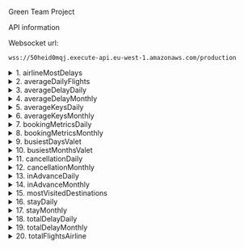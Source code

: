 Green Team Project

API information

Websocket url: 
```
wss://50heid0mqj.execute-api.eu-west-1.amazonaws.com/production
```

<details>
  <summary>1. airlineMostDelays</summary>
</details>

<details>
  <summary>2. averageDailyFlights</summary>
</details>

<details>
  <summary>3. averageDelayDaily</summary>
</details>

<details>
  <summary>4. averageDelayMonthly</summary>
</details>

<details>
  <summary>5. averageKeysDaily</summary>
</details>

<details>
  <summary>6. averageKeysMonthly</summary>
</details>

<details>
  <summary>7. bookingMetricsDaily</summary>
  
  - Returns total number bookings made, bookings started, bookings ended, bookings started and ended in a given date range.
  - Returns the number bookings made, bookings started, bookings ended on a given date in a given date range.
  - Suggested graphs: Bar chart, Calendar heat map
  - Example message: 
  ```
  {"action": "bookingMetricsDaily", "startDate": "2022-12-01T00:00:00", "endDate": "2022-12-31T23:59:59"}
  ```
  - Example response:
  ```
  {
    "total": [
        [
            "Total bookings made in date range",
            "Total bookings started in date range",
            "Total bookings ended in date range",
            "Total bookings started and ended in date range"
        ],
        [
            10857,
            15953,
            12522,
            9910
        ]
    ],
    "dates": [
        [
            "Date",
            "Bookings made on a given date",
            "Bookings started on a given date",
            "Bookings ended on a given date"
        ],
        [
            "2022-12-01",
            286,
            0,
            316
        ],
        [
            "2022-12-02",
            269,
            398,
            535
        ],
        [
            "2022-12-03",
            254,
            411,
            409
        ],
        ...
  }
  ```
</details>

<details>
  <summary>8. bookingMetricsMonthly</summary>
  
  
  - Returns total number bookings made, bookings started, bookings ended, bookings started and ended in a given date range.
  - Returns the number bookings made, bookings started, bookings ended, bookings started and ended in a given month in a given date range.
  - Suggested graphs: Bar chart
  - Example message: 
  ```
  {"action": "bookingMetricsMonthly", "startDate": "2022-06-01T00:00:00", "endDate": "2022-12-31T23:59:59"}
  ```
  - Example response:
  ```
 {
    "total": [
        [
            "Total bookings made in date range",
            "Total bookings started in date range",
            "Total bookings ended in date range",
            "Total bookings started and ended in date range"
        ],
        [
            183005,
            227460,
            233351,
            221380
        ]
    ],
    "months": [
        [
            "Month",
            "Bookings made in given month",
            "Bookings started in given month",
            "Bookings ended in a given month",
            "Bookings started and ended in given month"
        ],
        [
            "2022-06",
            39267,
            47339,
            45789,
            33903
        ],
        [
            "2022-07",
            32518,
            36951,
            38935,
            25492
        ],
        [
            "2022-08",
            37207,
            38653,
            38199,
            27360
        ],
        ...
    ]
  }
  ```
</details>

<details>
  <summary>9. busiestDaysValet</summary>
</details>

<details>
  <summary>10. busiestMonthsValet</summary>
</details>

<details>
  <summary>11. cancellationDaily</summary>
  
  - Returns total number and rate of cancelled bookings made, bookings started, bookings ended, bookings started and ended in a given date range.
  - Returns the number and rate of cancelled bookings made, bookings started, bookings ended on a given date in a given date range.
  - Suggested graphs: Bar chart, Calendar heat map
  - Example message: 
  ```
  {"action": "cancellationDaily", "startDate": "2022-12-01T00:00:00", "endDate": "2022-12-31T23:59:59"}
  ```
  - Example response:
  ```
  {
    "totalCancelled": [
        [
            "Total cancelled bookings made in date range",
            "Total cancelled bookings started in date range",
            "Total cancelled bookings ended in date range",
            "Total cancelled bookings started and ended in date range"
        ],
        [
            476,
            990,
            806,
            627
        ]
    ],
    "totalRates": [
        [
            "Rate of total cancelled bookings made in date range",
            "Rate of total cancelled bookings started in date range",
            "Rate of total cancelled bookings ended in date range",
            "Rate of total cancelled bookings started and ended in date range"
        ],
        [
            0.044,
            0.062,
            0.064,
            0.063
        ]
    ],
    "datesCancelled": [
        [
            "Date",
            "Cancelled bookings made on a given date",
            "Cancelled bookings started on a given date",
            "Cancelled bookings ended on a given date"
        ],
        [
            "2022-12-01",
            11,
            0,
            21
        ],
        [
            "2022-12-02",
            18,
            15,
            27
        ],
        [
            "2022-12-03",
            10,
            23,
            16
        ],
        ...
    ],
    "datesRates": [
        [
            "Date",
            "Rate of cancelled bookings made on a given date",
            "Rate of cancelled bookings started on a given date",
            "Rate of cancelled bookings ended on a given date"
        ],
        [
            "2022-12-01",
            0.038,
            0,
            0.066
        ],
        [
            "2022-12-02",
            0.067,
            0.038,
            0.05
        ],
        [
            "2022-12-03",
            0.039,
            0.056,
            0.039
        ],
        ...
    ]
  }
  ```
</details>

<details>
  <summary>12. cancellationMonthly</summary>
  
  - Returns total number and rate of cancelled bookings made, bookings started, bookings ended, bookings started and ended in a given date range.
  - Returns the number and rate of cancelled bookings made, bookings started, bookings ended, bookings started and ended in a given month in a given date range.
  - Suggested graphs: Bar chart
  - Example message: 
  ```
  {"action": "cancellationMonthly", "startDate": "2022-06-01T00:00:00", "endDate": "2022-12-31T23:59:59"}
  ```
  - Example response:
  ```
  {
    "totalCancelled": [
        [
            "Total cancelled bookings made in date range",
            "Total cancelled bookings started in date range",
            "Total cancelled bookings ended in date range",
            "Total cancelled bookings started and ended in date range"
        ],
        [
            9469,
            15777,
            16159,
            15411
        ]
    ],
    "totalRates": [
        [
            "Rate of total cancelled bookings made in date range",
            "Rate of total cancelled bookings started in date range",
            "Rate of total cancelled bookings ended in date range",
            "Rate of total cancelled bookings started and ended in date range"
        ],
        [
            0.052,
            0.069,
            0.069,
            0.07
        ]
    ],
    "monthsCancelled": [
        [
            "Month",
            "Cancelled bookings made in given month",
            "Cancelled bookings started in given month",
            "Cancelled bookings ended in given month",
            "Cancelled bookings started and ended in given month"
        ],
        [
            "2022-06",
            2684,
            3615,
            3362,
            2618
        ],
        [
            "2022-07",
            1653,
            3074,
            3160,
            2163
        ],
        [
            "2022-08",
            1748,
            2474,
            2658,
            1748
        ],
        ...
    ],
    "monthsRates": [
        [
            "Month",
            "Rate of cancelled bookings made in given month",
            "Rate of cancelled bookings started in given month",
            "Rate of cancelled bookings ended in given month",
            "Rate of cancelled bookings started and ended in given month"
        ],
        [
            "2022-06",
            0.068,
            0.076,
            0.073,
            0.077
        ],
        [
            "2022-07",
            0.051,
            0.083,
            0.081,
            0.085
        ],
        [
            "2022-08",
            0.047,
            0.064,
            0.07,
            0.064
        ],
        ...
    ]
  }
  ```
</details>

<details>
  <summary>13. inAdvanceDaily</summary>
  
  - Returns daily average number of days in advance bookings are made for bookings made and bookings started in given date range.
  - Suggested graphs: Bar chart, Calendar heat map
  - Example message: 
  ```
  {"action": "inAdvanceDaily", "startDate": "2022-12-01T00:00:00", "endDate": "2022-12-31T23:59:59"}
  ```
  - Example response:
  ```
  {
    "inAdvanceAverage": [
        [
            "Average number of days booked in advance for bookings made in given time range",
            "Average number of days booked in advance for bookings started in given time range"
        ],
        [
            26.14,
            38.01
        ]
    ],
    "datesInAdvanceAverage": [
        [
            "Date",
            "Average number of days booked in advance for bookings made on a given date",
            "Average number of days booked in advance for bookings started on a given date"
        ],
        [
            "2022-06-01",
            29.29,
            0
        ],
        [
            "2022-06-02",
            24.39,
            42.15
        ],
        [
            "2022-06-03",
            27.27,
            33.34
        ],
        ...
      ]
  }
  ```
</details>

 <details>
  <summary>14. inAdvanceMonthly</summary>
    
  - Returns monthly average number of days in advance bookings are made for bookings made and bookings started in given date range.
  - Suggested graphs: Bar chart
  - Example message: 
  ```
  {"action": "inAdvanceMonthly", "startDate": "2022-06-01T00:00:00", "endDate": "2022-12-31T23:59:59"}
  ```
  - Example response:
  ```
  {
    "inAdvanceAverage": [
        [
            "Average number of days booked in advance for bookings made in given time range",
            "Average number of days booked in advance for bookings started in given time range"
        ],
        [
            22.87,
            40.25
        ]
    ],
    "monthsInAdvanceAverage": [
        [
            "Month",
            "Average number of days booked in advance for bookings made in a given month",
            "Average number of days booked in advance for bookings started in a given month"
        ],
        [
            "2022-06",
            26.14,
            38.01
        ],
        [
            "2022-07",
            26.19,
            40.69
        ],
        [
            "2022-08",
            23.18,
            43.0
        ],
        ...
  }
  ```
</details>

<details>
  <summary>15. mostVisitedDestinations</summary>
</details>

<details>
  <summary>16. stayDaily</summary>
  
  - Returns a distribution of stay durations and average for bookings made and bookings started in a given time range.
  - Returns daily average stay durations for bookings made and bookings started in a given time range.
  - Suggested graphs: Bar chart, Calendar heat map
  - Example message: 
  ```
  {"action": "stayDaily", "startDate": "2022-12-01T00:00:00", "endDate": "2023-01-01T00:00:00"}
  ```
  - Example response:
  ```
  {
    "stayDistributionMade": [
        [
            "Stay duration in days",
            "Number of occurences"
        ],
        [
            0,
            21
        ],
        [
            1,
            8
        ],
        [
            2,
            361
        ],
        ...
    ],
    "stayDistributionStart": [
        [
            "Stay duration in days",
            "Number of occurences"
        ],
        [
            0,
            30
        ],
        [
            1,
            18
        ],
        [
            2,
            450
        ],
        ...
    ],
    "stayAverage": [
        [
            "Average stay of bookings made in given date range",
            "Average stay of bookings started in given date range"
        ],
        [
            7.43,
            7.88
        ]
    ],
    "dailyStayAverage": [
        [
            "Date",
            "Average stay of bookings made on a given date (in days)",
            "Average stay of bookings started on a given date (in days)"
        ],
        [
            "2022-12-01",
            6.94,
            0
        ],
        [
            "2022-12-02",
            8.22,
            5.74
        ],
        [
            "2022-12-03",
            7.31,
            7.5
        ],
        ...
    ]
  }
  ```
</details>

<details>
  <summary>17. stayMonthly</summary>
  
  - Returns a distribution of stay durations and average for bookings made and bookings started in a given time range.
  - Returns daily average stay durations for bookings made and bookings started in a given time range.
  - Suggested graphs: Bar chart
  - Example message: 
  ```
  {"action": "stayMonthly", "startDate": "2022-06-01T00:00:00", "endDate": "2023-01-31T23:59:59"}
  ```
  - Example response:
  ```
  {
    "stayDistributionMade": [
        [
            "Stay duration in days",
            "Number of occurences"
        ],
        [
            0,
            372
        ],
        [
            1,
            135
        ],
        [
            2,
            5652
        ],
        ...
    ],
    "stayDistributionStart": [
        [
            "Stay duration in days",
            "Number of occurences"
        ],
        [
            0,
            522
        ],
        [
            1,
            156
        ],
        [
            2,
            5782
        ],
        ...
    ],
    "stayAverage": [
        [
            "Average stay of bookings made in given date range",
            "Average stay of bookings started in given date range"
        ],
        [
            8.21,
            8.66
        ]
    ],
    "monthsStayAverage": [
        [
            "Month",
            "Average stay of bookings made in a given month (in days)",
            "Average stay of bookings started in a given month (in days)",
            "Average stay of bookings started and ended in a given month (in days)"
        ],
        [
            "2022-06",
            8.85,
            9.16,
            7.33
        ],
        [
            "2022-07",
            9.38,
            9.71,
            7.58
        ],
        [
            "2022-08",
            8.5,
            9.37,
            7.87
        ],
        ...
    ]
}
  ```
</details>

<details>
  <summary>18. totalDelayDaily</summary>
</details>

<details>
  <summary>19. totalDelayMonthly</summary>
</details>

<details>
  <summary>20. totalFlightsAirline</summary>
</details>
